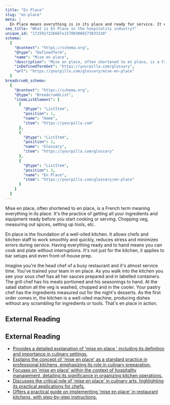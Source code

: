```yaml
---
title: "En Place"
slug: "en-place"
meta: |
  En Place means everything is in its place and ready for service. It ensures that staff have all tools and ingredients prepared, leading to efficient operations.
seo_title: "What is En Place in the hospitality industry?"
unique_id: "1725917226667x157803060273033150"
schema:
  {
    "@context": "https://schema.org",
    "@type": "DefinedTerm",
    "name": "Mise en place",
    "description": "Mise en place, often shortened to en place, is a French term meaning everything in its place. It is the practice of preparing all ingredients and equipment before cooking or serving, including chopping vegetables, measuring spices, and setting up tools.",
    "inDefinedTermSet": "https://yourpilla.com/glossary",
    "url": "https://yourpilla.com/glossary/mise-en-place"
  }
breadcrumb_schema:
  {
    "@context": "https://schema.org",
    "@type": "BreadcrumbList",
    "itemListElement": [
      {
        "@type": "ListItem",
        "position": 1,
        "name": "Home",
        "item": "https://yourpilla.com"
      },
      {
        "@type": "ListItem",
        "position": 2,
        "name": "Glossary",
        "item": "https://yourpilla.com/glossary"
      },
      {
        "@type": "ListItem",
        "position": 3,
        "name": "En Place",
        "item": "https://yourpilla.com/glossary/en-place"
      }
    ]
  }
---
```


Mise en place, often shortened to en place, is a French term meaning everything in its place. It's the practice of getting all your ingredients and equipment ready before you start cooking or serving. Chopping veg, measuring out spices, setting up tools, etc.

En place is the foundation of a well-oiled kitchen. It allows chefs and kitchen staff to work smoothly and quickly, reduces stress and minimizes errors during service. Having everything ready and to hand means you can cook and plate without interruptions. It's not just for the kitchen, it applies to bar setups and even front-of-house prep.

Imagine you're the head chef of a busy restaurant and it's almost service time. You've trained your team in en place. As you walk into the kitchen you see your sous chef has all her sauces prepared and in labelled containers. The grill chef has his meats portioned and his seasonings to hand. At the salad station all the veg is washed, chopped and in the cooler. Your pastry chef has the ingredients measured out for the night's desserts. As the first order comes in, the kitchen is a well-oiled machine, producing dishes without any scrambling for ingredients or tools. That's en place in action.

## External Reading



## External Reading

*   [Provides a detailed explanation of 'mise en place,' including its definition and importance in culinary settings.](https://www.webstaurantstore.com/blog/2886/what-is-mise-en-place.html)
*   [Explains the concept of 'mise en place' as a standard practice in professional kitchens, emphasizing its role in culinary preparation.](https://guide.michelin.com/us/en/article/features/mise-en-place-cooking)
*   [Focuses on 'mise en place' within the context of hospitality management, detailing its significance in organizing kitchen operations.](https://library.fiveable.me/key-terms/hospitality-management/mise-en-place)
*   [Discusses the critical role of 'mise en place' in culinary arts, highlighting its practical applications for chefs.](https://www.escoffier.edu/blog/culinary-arts/what-is-mise-en-place-and-why-is-it-so-important-to-chefs/)
*   [Offers a practical guide on implementing 'mise en place' in restaurant kitchens, with step-by-step instructions.](https://pos.toasttab.com/blog/on-the-line/mise-en-place)